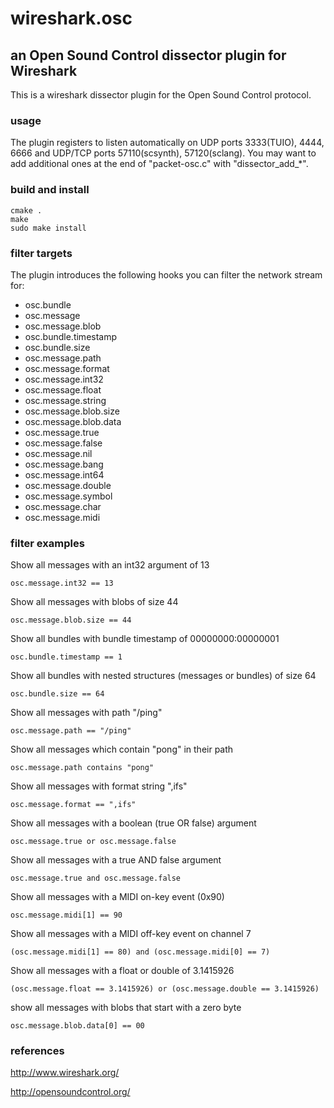 # wireshark.osc

## an Open Sound Control dissector plugin for Wireshark

This is a wireshark dissector plugin for the Open Sound Control protocol.

### usage

The plugin registers to listen automatically on UDP ports 3333(TUIO), 4444, 6666 and UDP/TCP ports 57110(scsynth), 57120(sclang). You may want to add additional ones at the end of "packet-osc.c" with "dissector\_add\_*".

### build and install

    cmake .
    make
    sudo make install

### filter targets
The  plugin introduces the following hooks you can filter the network stream for:

- osc.bundle
- osc.message
- osc.message.blob
- osc.bundle.timestamp
- osc.bundle.size
- osc.message.path
- osc.message.format
- osc.message.int32
- osc.message.float
- osc.message.string
- osc.message.blob.size
- osc.message.blob.data
- osc.message.true
- osc.message.false
- osc.message.nil
- osc.message.bang
- osc.message.int64
- osc.message.double
- osc.message.symbol
- osc.message.char
- osc.message.midi

### filter examples
Show all messages with an int32 argument of 13

    osc.message.int32 == 13

Show all messages with blobs of size 44

    osc.message.blob.size == 44

Show all bundles with bundle timestamp of 00000000:00000001

    osc.bundle.timestamp == 1

Show all bundles with nested structures (messages or bundles) of size 64

    osc.bundle.size == 64

Show all messages with path "/ping"

    osc.message.path == "/ping"

Show all messages which contain "pong" in their path

    osc.message.path contains "pong"

Show all messages with format string ",ifs"

    osc.message.format == ",ifs"

Show all messages with a boolean (true OR false) argument

    osc.message.true or osc.message.false

Show all messages with a true AND false argument

    osc.message.true and osc.message.false

Show all messages with a MIDI on-key event (0x90)

    osc.message.midi[1] == 90 

Show all messages with a MIDI off-key event on channel 7

    (osc.message.midi[1] == 80) and (osc.message.midi[0] == 7)

Show all messages with a float or double of 3.1415926

    (osc.message.float == 3.1415926) or (osc.message.double == 3.1415926)

show all messages with blobs that start with a zero byte

    osc.message.blob.data[0] == 00

### references

<http://www.wireshark.org/>

<http://opensoundcontrol.org/>
